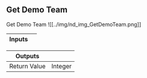## Get Demo Team
Get Demo Team
![[../img/nd_img_GetDemoTeam.png]]

|Inputs||
|--|--|

|Outputs||
|--|--|
| Return Value | Integer |
